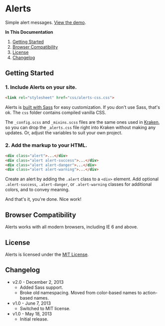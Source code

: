 # Alerts
Simple alert messages. [View the demo](http://cferdinandi.github.io/alerts/).

**In This Documentation**

1. [Getting Started](#getting-started)
2. [Browser Compatibility](#browser-compatibility)
3. [License](#license)
4. [Changelog](#changelog)



## Getting Started

### 1. Include Alerts on your site.

```html
<link rel="stylesheet" href="css/alerts-css.css">
```

Alerts is [built with Sass](http://sass-lang.com/) for easy customization. If you don't use Sass, that's ok. The `css` folder contains compiled vanilla CSS.

The `_config.scss` and `_mixins.scss` files are the same ones used in [Kraken](http://cferdinandi.github.io/kraken/), so you can drop the `_alerts.css` file right into Kraken without making any updates. Or, adjust the variables to suit your own project.

### 2. Add the markup to your HTML.

```html
<div class="alert">...</div>
<div class="alert alert-success">...</div>
<div class="alert alert-danger">...</div>
<div class="alert alert-warning">...</div>
```

Create an alert by adding the `.alert` class to a `<div>` element. Add optional `.alert-success`, `.alert-danger`, or `.alert-warning` classes for additional colors, and to convey meaning.

And that's it, you're done. Nice work!



## Browser Compatibility

Alerts works with all modern browsers, including IE 6 and above.



## License

Alerts is licensed under the [MIT License](http://gomakethings.com/mit/).



## Changelog

* v2.0 - December 2, 2013
	* Added Sass support.
	* Broke old namespacing. Moved from color-based names to action-based names.
* v1.0 - June 7, 2013
	* Switched to MIT license.
* v1.0 - May 18, 2013
	* Initial release.